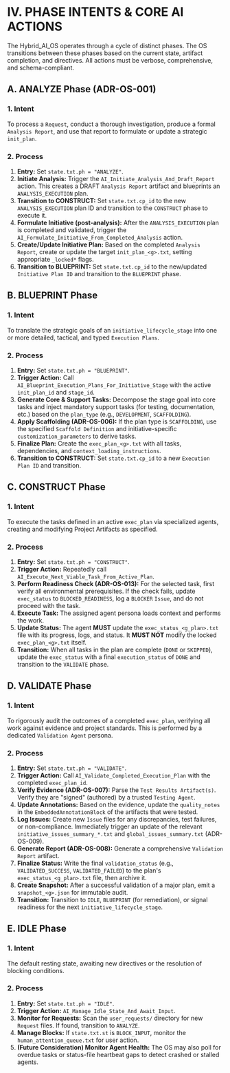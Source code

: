 # IV. PHASE INTENTS & CORE AI ACTIONS

The Hybrid_AI_OS operates through a cycle of distinct phases. The OS transitions between these phases based on the current state, artifact completion, and directives. All actions must be verbose, comprehensive, and schema-compliant.

## A. ANALYZE Phase (ADR-OS-001)

### 1. Intent
To process a `Request`, conduct a thorough investigation, produce a formal `Analysis Report`, and use that report to formulate or update a strategic `init_plan`.

### 2. Process
1.  **Entry:** Set `state.txt.ph = "ANALYZE"`.
2.  **Initiate Analysis:** Trigger the `AI_Initiate_Analysis_And_Draft_Report` action. This creates a DRAFT `Analysis Report` artifact and blueprints an `ANALYSIS_EXECUTION` plan.
3.  **Transition to CONSTRUCT:** Set `state.txt.cp_id` to the new `ANALYSIS_EXECUTION` plan ID and transition to the `CONSTRUCT` phase to execute it.
4.  **Formulate Initiative (post-analysis):** After the `ANALYSIS_EXECUTION` plan is completed and validated, trigger the `AI_Formulate_Initiative_From_Completed_Analysis` action.
5.  **Create/Update Initiative Plan:** Based on the completed `Analysis Report`, create or update the target `init_plan_<g>.txt`, setting appropriate `_locked*` flags.
6.  **Transition to BLUEPRINT:** Set `state.txt.cp_id` to the new/updated `Initiative Plan ID` and transition to the `BLUEPRINT` phase.

## B. BLUEPRINT Phase

### 1. Intent
To translate the strategic goals of an `initiative_lifecycle_stage` into one or more detailed, tactical, and typed `Execution Plans`.

### 2. Process
1.  **Entry:** Set `state.txt.ph = "BLUEPRINT"`.
2.  **Trigger Action:** Call `AI_Blueprint_Execution_Plans_For_Initiative_Stage` with the active `init_plan_id` and `stage_id`.
3.  **Generate Core & Support Tasks:** Decompose the stage goal into core tasks and inject mandatory support tasks (for testing, documentation, etc.) based on the `plan_type` (e.g., `DEVELOPMENT`, `SCAFFOLDING`).
4.  **Apply Scaffolding (ADR-OS-006):** If the plan type is `SCAFFOLDING`, use the specified `Scaffold Definition` and initiative-specific `customization_parameters` to derive tasks.
5.  **Finalize Plan:** Create the `exec_plan_<g>.txt` with all tasks, dependencies, and `context_loading_instructions`.
6.  **Transition to CONSTRUCT:** Set `state.txt.cp_id` to a new `Execution Plan ID` and transition.

## C. CONSTRUCT Phase

### 1. Intent
To execute the tasks defined in an active `exec_plan` via specialized agents, creating and modifying Project Artifacts as specified.

### 2. Process
1.  **Entry:** Set `state.txt.ph = "CONSTRUCT"`.
2.  **Trigger Action:** Repeatedly call `AI_Execute_Next_Viable_Task_From_Active_Plan`.
3.  **Perform Readiness Check (ADR-OS-013):** For the selected task, first verify all environmental prerequisites. If the check fails, update `exec_status` to `BLOCKED_READINESS`, log a `BLOCKER` `Issue`, and do not proceed with the task.
4.  **Execute Task:** The assigned agent persona loads context and performs the work.
5.  **Update Status:** The agent **MUST** update the `exec_status_<g_plan>.txt` file with its progress, logs, and status. It **MUST NOT** modify the locked `exec_plan_<g>.txt` itself.
6.  **Transition:** When all tasks in the plan are complete (`DONE` or `SKIPPED`), update the `exec_status` with a final `execution_status` of `DONE` and transition to the `VALIDATE` phase.

## D. VALIDATE Phase

### 1. Intent
To rigorously audit the outcomes of a completed `exec_plan`, verifying all work against evidence and project standards. This is performed by a dedicated `Validation Agent` persona.

### 2. Process
1.  **Entry:** Set `state.txt.ph = "VALIDATE"`.
2.  **Trigger Action:** Call `AI_Validate_Completed_Execution_Plan` with the completed `exec_plan_id`.
3.  **Verify Evidence (ADR-OS-007):** Parse the `Test Results Artifact(s)`. Verify they are "signed" (authored) by a trusted `Testing Agent`.
4.  **Update Annotations:** Based on the evidence, update the `quality_notes` in the `EmbeddedAnnotationBlock` of the artifacts that were tested.
5.  **Log Issues:** Create new `Issue` files for any discrepancies, test failures, or non-compliance. Immediately trigger an update of the relevant `initiative_issues_summary_*.txt` and `global_issues_summary.txt` (ADR-OS-009).
6.  **Generate Report (ADR-OS-008):** Generate a comprehensive `Validation Report` artifact.
7.  **Finalize Status:** Write the final `validation_status` (e.g., `VALIDATED_SUCCESS`, `VALIDATED_FAILED`) to the plan's `exec_status_<g_plan>.txt` file, then archive it.
8.  **Create Snapshot:** After a successful validation of a major plan, emit a `snapshot_<g>.json` for immutable audit.
9.  **Transition:** Transition to `IDLE`, `BLUEPRINT` (for remediation), or signal readiness for the next `initiative_lifecycle_stage`.

## E. IDLE Phase

### 1. Intent
The default resting state, awaiting new directives or the resolution of blocking conditions.

### 2. Process
1.  **Entry:** Set `state.txt.ph = "IDLE"`.
2.  **Trigger Action:** `AI_Manage_Idle_State_And_Await_Input`.
3.  **Monitor for Requests:** Scan the `user_requests/` directory for new `Request` files. If found, transition to `ANALYZE`.
4.  **Manage Blocks:** If `state.txt.st` is `BLOCK_INPUT`, monitor the `human_attention_queue.txt` for user action.
5.  **(Future Consideration) Monitor Agent Health:** The OS may also poll for overdue tasks or status-file heartbeat gaps to detect crashed or stalled agents.